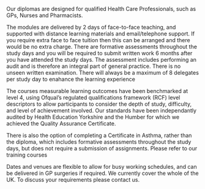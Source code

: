 Our diplomas are designed for qualified Health Care Professionals, such as GPs, Nurses and Pharmacists.

The modules are delivered by 2 days of face-to-face teaching, and supported with distance learning materials and email/telephone support. If you require extra face to face tuition then this can be arranged and there would be no extra charge. There are formative assessments throughout the study days and you will be required to submit written work 6 months after you have attended the study days. The assessment includes performing an audit and is therefore an integral part of general practice. There is no unseen written examination. There will always be a maximum of 8 delegates per study day to enahance the learning experience

The courses measurable learning outcomes have been benchmarked at level 4, using Ofqual’s regulated qualifications framework (RCF) level descriptors to allow participants to consider the depth of study, difficulty, and level of achievement involved.  Our standards have been independantly audited by Health Education Yorkshire and the Humber for which we achieved the Quality Assurance Certificate.

There is also the option of completing a Certificate in Asthma, rather than the diploma, which includes formative assessments throughout the study days, but does not require a submission of assignments. Please refer to our training courses

Dates and venues are flexible to allow for busy working schedules, and can be delivered in GP surgeries if required. We currently cover the whole of the UK. To discuss your requirements please contact us.


